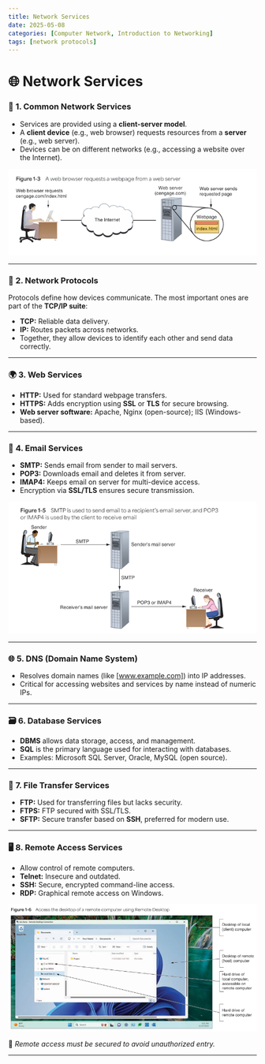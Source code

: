 ```yaml
---
title: Network Services
date: 2025-05-08 
categories: [Computer Network, Introduction to Networking]
tags: [network protocols]
---
```

# 🌐 Network Services

### 🔧 **1. Common Network Services**

- Services are provided using a **client-server model**.
- A **client device** (e.g., web browser) requests resources from a **server** (e.g., web server).
- Devices can be on different networks (e.g., accessing a website over the Internet).

![image.png](assets/images/2025-05-08-Network-Services/image.png)

---

### 📡 **2. Network Protocols**

Protocols define how devices communicate. The most important ones are part of the **TCP/IP suite**:

- **TCP:** Reliable data delivery.
- **IP:** Routes packets across networks.
- Together, they allow devices to identify each other and send data correctly.

---

### 🌍 **3. Web Services**

- **HTTP:** Used for standard webpage transfers.
- **HTTPS:** Adds encryption using **SSL** or **TLS** for secure browsing.
- **Web server software:** Apache, Nginx (open-source); IIS (Windows-based).

---

### 📧 **4. Email Services**

- **SMTP:** Sends email from sender to mail servers.
- **POP3:** Downloads email and deletes it from server.
- **IMAP4:** Keeps email on server for multi-device access.
- Encryption via **SSL/TLS** ensures secure transmission.

![image.png](assets/images/2025-05-08-Network-Services/image1.png)

---

### 🌐 **5. DNS (Domain Name System)**

- Resolves domain names (like [www.example.com]) into IP addresses.
- Critical for accessing websites and services by name instead of numeric IPs.

---

### 🗃️ **6. Database Services**

- **DBMS** allows data storage, access, and management.
- **SQL** is the primary language used for interacting with databases.
- Examples: Microsoft SQL Server, Oracle, MySQL (open source).

---

### 🔁 **7. File Transfer Services**

- **FTP:** Used for transferring files but lacks security.
- **FTPS:** FTP secured with SSL/TLS.
- **SFTP:** Secure transfer based on **SSH**, preferred for modern use.

---

### 🖥️ **8. Remote Access Services**

- Allow control of remote computers.
- **Telnet:** Insecure and outdated.
- **SSH:** Secure, encrypted command-line access.
- **RDP:** Graphical remote access on Windows.

![image.png](assets/images/2025-05-08-Network-Services/image2.png)

🔐 *Remote access must be secured to avoid unauthorized entry.*

---
